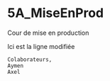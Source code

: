 # 5A_MiseEnProd
Cour de mise en production

Ici est la ligne modifiée

	Colaborateurs,
	Aymen 
	Axel 
